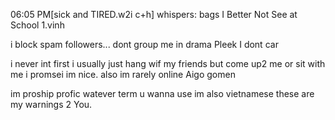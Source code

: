 

06:05 PM[sick and TIRED.w2i c+h] whispers: bags I Better Not See at School 1.vinh


i block spam followers... dont group me in drama Pleek I dont car

i never int first i usually just hang wif my friends but come up2 me or sit with me i promsei im nice. also im rarely online Aigo gomen

im proship profic watever term u wanna use im also vietnamese these are my warnings 2 You.
